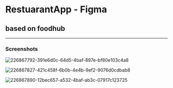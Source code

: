 # RestuarantApp - Figma
## based on foodhub
<hr>

### Screenshots

![226867792-391e6d0c-64d5-4baf-897e-bf80e103c4a8](https://github.com/devindu22/RestuarantApp/assets/114844896/5cfc931e-1da1-490a-9659-4b119c052aca)

![226867827-421c458f-6b0b-4e4b-9ef2-9076d0cdbab8](https://github.com/devindu22/RestuarantApp/assets/114844896/d47849a2-1bf1-4698-95ed-1ea5f86a7ecb)

![226867890-12bec657-a532-4baf-ab3c-07917c123725](https://github.com/devindu22/RestuarantApp/assets/114844896/4be39a44-a95c-4ec4-ba20-578fa2fdc2ef)

